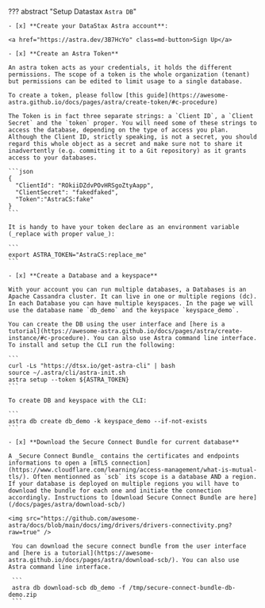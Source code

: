 ??? abstract "Setup Datastax `Astra DB`"

    - [x] **Create your DataStax Astra account**: 
    
    <a href="https://astra.dev/3B7HcYo" class=md-button>Sign Up</a>

    - [x] **Create an Astra Token**
    
    An astra token acts as your credentials, it holds the different permissions. The scope of a token is the whole organization (tenant) but permissions can be edited to limit usage to a single database.

    To create a token, please follow [this guide](https://awesome-astra.github.io/docs/pages/astra/create-token/#c-procedure)

    The Token is in fact three separate strings: a `Client ID`, a `Client Secret` and the `token` proper. You will need some of these strings to access the database, depending on the type of access you plan. Although the Client ID, strictly speaking, is not a secret, you should regard this whole object as a secret and make sure not to share it inadvertently (e.g. committing it to a Git repository) as it grants access to your databases.

    ```json
    {
      "ClientId": "ROkiiDZdvPOvHRSgoZtyAapp",
      "ClientSecret": "fakedfaked",
      "Token":"AstraCS:fake"
    }
    ```

    It is handy to have your token declare as an environment variable (_replace with proper value_):

    ```
    export ASTRA_TOKEN="AstraCS:replace_me"
    ```

    - [x] **Create a Database and a keyspace**

    With your account you can run multiple databases, a Databases is an Apache Cassandra cluster. It can live in one or multiple regions (dc). In each Database you can have multiple keyspaces. In the page we will use the database name `db_demo` and the keyspace `keyspace_demo`.
    
    You can create the DB using the user interface and [here is a tutorial](https://awesome-astra.github.io/docs/pages/astra/create-instance/#c-procedure). You can also use Astra command line interface. To install and setup the CLI run the following:

    ```
    curl -Ls "https://dtsx.io/get-astra-cli" | bash
    source ~/.astra/cli/astra-init.sh
    astra setup --token ${ASTRA_TOKEN}
    ```

    To create DB and keyspace with the CLI:

    ```
    astra db create db_demo -k keyspace_demo --if-not-exists
    ```

    - [x] **Download the Secure Connect Bundle for current database**

    A _Secure Connect Bundle_ contains the certificates and endpoints informations to open a [mTLS connection](https://www.cloudflare.com/learning/access-management/what-is-mutual-tls/). Often mentionned as `scb` its scope is a database AND a region. If your database is deployed on multiple regions you will have to download the bundle for each one and initiate the connection accordingly. Instructions to [download Secure Connect Bundle are here](/docs/pages/astra/download-scb/)

    <img src="https://github.com/awesome-astra/docs/blob/main/docs/img/drivers/drivers-connectivity.png?raw=true" />

     You can download the secure connect bundle from the user interface and [here is a tutorial](https://awesome-astra.github.io/docs/pages/astra/download-scb/). You can also use Astra command line interface.

     ```
     astra db download-scb db_demo -f /tmp/secure-connect-bundle-db-demo.zip
     ```
    